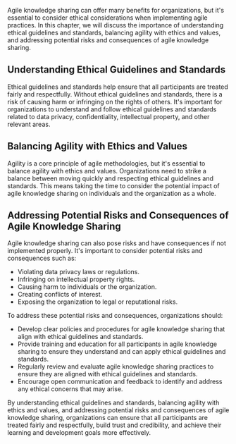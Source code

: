 
Agile knowledge sharing can offer many benefits for organizations, but it's essential to consider ethical considerations when implementing agile practices. In this chapter, we will discuss the importance of understanding ethical guidelines and standards, balancing agility with ethics and values, and addressing potential risks and consequences of agile knowledge sharing.

Understanding Ethical Guidelines and Standards
----------------------------------------------

Ethical guidelines and standards help ensure that all participants are treated fairly and respectfully. Without ethical guidelines and standards, there is a risk of causing harm or infringing on the rights of others. It's important for organizations to understand and follow ethical guidelines and standards related to data privacy, confidentiality, intellectual property, and other relevant areas.

Balancing Agility with Ethics and Values
----------------------------------------

Agility is a core principle of agile methodologies, but it's essential to balance agility with ethics and values. Organizations need to strike a balance between moving quickly and respecting ethical guidelines and standards. This means taking the time to consider the potential impact of agile knowledge sharing on individuals and the organization as a whole.

Addressing Potential Risks and Consequences of Agile Knowledge Sharing
----------------------------------------------------------------------

Agile knowledge sharing can also pose risks and have consequences if not implemented properly. It's important to consider potential risks and consequences such as:

* Violating data privacy laws or regulations.
* Infringing on intellectual property rights.
* Causing harm to individuals or the organization.
* Creating conflicts of interest.
* Exposing the organization to legal or reputational risks.

To address these potential risks and consequences, organizations should:

* Develop clear policies and procedures for agile knowledge sharing that align with ethical guidelines and standards.
* Provide training and education for all participants in agile knowledge sharing to ensure they understand and can apply ethical guidelines and standards.
* Regularly review and evaluate agile knowledge sharing practices to ensure they are aligned with ethical guidelines and standards.
* Encourage open communication and feedback to identify and address any ethical concerns that may arise.

By understanding ethical guidelines and standards, balancing agility with ethics and values, and addressing potential risks and consequences of agile knowledge sharing, organizations can ensure that all participants are treated fairly and respectfully, build trust and credibility, and achieve their learning and development goals more effectively.
